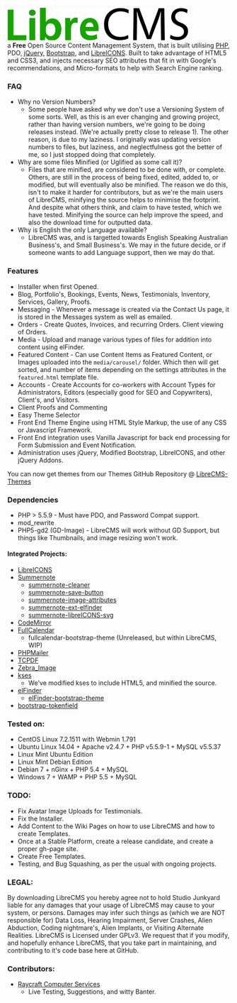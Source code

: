 ![LibreCMS](core/images/librecms.png)  
a **Free** Open Source Content Management System, that is built utilising [PHP](http://php.net/), PDO, [jQuery](http://jquery.com/), [Bootstrap](http://getbootstrap.com/), and [LibreICONS](https://github.com/StudioJunkyard/LibreICONS). Built to take advantage of HTML5 and CSS3, and injects necessary SEO attributes that fit in with Google's recommendations, and Micro-formats to help with Search Engine ranking.

### FAQ
- Why no Version Numbers?
  - Some people have asked why we don't use a Versioning System of some sorts. Well, as this is an ever changing and growing project, rather than having version numbers, we're going to be doing releases instead. (We're actually pretty close to release 1). The other reason, is due to my laziness. I originally was updating version numbers to files, but laziness, and neglectfulness got the better of me, so I just stopped doing that completely.
- Why are some files Minified (or Uglified as some call it)?
  - Files that are minified, are considered to be done with, or complete. Others, are still in the process of being fixed, edited, added to, or modified, but will eventually also be minified. The reason we do this, isn't to make it harder for contributors, but as we're the main users of LibreCMS, minifying the source helps to minimise the footprint. And despite what others think, and claim to have tested, which we have tested. Minifying the source can help improve the speed, and also the download time for outputted data.
- Why is English the only Language available?
  - LibreCMS was, and is targetted towards English Speaking Australian Business's, and Small Business's. We may in the future decide, or if someone wants to add Language support, then we may do that.

### Features
- Installer when first Opened.
- Blog, Portfolio's, Bookings, Events, News, Testimonials, Inventory, Services, Gallery, Proofs.
- Messaging - Whenever a message is created via the Contact Us page, it is stored in the Messages system as well as emailed.
- Orders - Create Quotes, Invoices, and recurring Orders. Client viewing of Orders.
- Media - Upload and manage various types of files for addition into content using elFinder.
- Featured Content - Can use Content Items as Featured Content, or Images uploaded into the `media/carousel/` folder. Which then will get sorted, and number of items depending on the settings attributes in the `featured.html` template file.
- Accounts - Create Accounts for co-workers with Account Types for Administrators, Editors (especially good for SEO and Copywriters), Client's, and Visitors.
- Client Proofs and Commenting
- Easy Theme Selector
- Front End Theme Engine using HTML Style Markup, the use of any CSS or Javascript Framework.
- Front End integration uses Vanilla Javascript for back end processing for Form Submission and Event Notification.
- Administration uses jQuery, Modified Bootstrap, LibreICONS, and other jQuery Addons.

You can now get themes from our Themes GitHub Repository @ [LibreCMS-Themes](https://github.com/StudioJunkyard/LibreCMS-themes)

### Dependencies
- PHP > 5.5.9 - Must have PDO, and Password Compat support.
- mod_rewrite
- PHP5-gd2 (GD-Image) - LibreCMS will work without GD Support, but things like Thumbnails, and image resizing won't work.

#### Integrated Projects:
- [LibreICONS](https://github.com/StudioJunkyard/LibreICONS)
- [Summernote](https://github.com/summernote/summernote)
  - [summernote-cleaner](https://github.com/StudioJunkyard/summernote-cleaner)
  - [summernote-save-button](https://github.com/StudioJunkyard/summernote-save-button)
  - [summernote-image-attributes](https://github.com/StudioJunkyard/summernote-image-attributes)
  - [summernote-ext-elfinder](https://github.com/semplon/summernote-ext-elfinder)
  - [summernote-libreICONS-svg](https://github.com/StudioJunkyard/LibreICONS/tree/master/themes/summernote)
- [CodeMirror](https://github.com/codemirror/CodeMirror)
- [FullCalendar](https://github.com/fullcalendar/fullcalendar)
  - fullcalendar-bootstrap-theme (Unreleased, but within LibreCMS, WIP)
- [PHPMailer](https://github.com/PHPMailer/PHPMailer)
- [TCPDF](http://www.tcpdf.org/)
- [Zebra_Image](https://github.com/stefangabos/Zebra_Image)
- [kses](https://github.com/RichardVasquez/kses)
  - We've modified kses to include HTML5, and minified the source.
- [elFinder](https://github.com/Studio-42/elFinder)
  - [elFinder-bootstrap-theme](https://github.com/StudioJunkyard/LibreICONS/tree/master/themes/elFinder)
- [bootstrap-tokenfield](https://github.com/sliptree/bootstrap-tokenfield)

### Tested on:
- CentOS Linux 7.2.1511 with Webmin 1.791
- Ubuntu Linux 14.04 + Apache v2.4.7 + PHP v5.5.9-1 + MySQL v5.5.37
- Linux Mint Ubuntu Edition
- Linux Mint Debian Edition
- Debian 7 + nGinx + PHP 5.4 + MySQL
- Windows 7 + WAMP + PHP 5.5 + MySQL

### TODO:
- Fix Avatar Image Uploads for Testimonials.
- Fix the Installer.
- Add Content to the Wiki Pages on how to use LibreCMS and how to create Templates.
- Once at a Stable Platform, create a release candidate, and create a proper gh-page site.
- Create Free Templates.
- Testing, and Bug Squashing, as per the usual with ongoing projects.

### LEGAL:
By downloading LibreCMS you hereby agree not to hold Studio Junkyard liable for any damages that your usage of LibreCMS may cause to your system, or persons. Damages may infer such things as (which we are NOT responsible for) Data Loss, Hearing Impairment, Server Crashes, Alien Abduction, Coding nightmare's, Alien Implants, or Visiting Alternate Realities. LibreCMS is Licensed under GPLv3. We request that if you modify, and hopefully enhance LibreCMS, that you take part in maintaining, and contributing to it's code base here at GitHub.

### Contributors:
- [Raycraft Computer Services](https://www.raycraft.com.au/)
  - Live Testing, Suggestions, and witty Banter.
